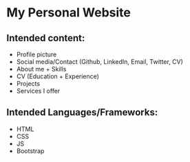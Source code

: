 # My Personal Website

## Intended content:
* Profile picture
* Social media/Contact (Github, LinkedIn, Email, Twitter, CV)
* About me + Skills
* CV (Education + Experience)
* Projects
* Services I offer

## Intended Languages/Frameworks:
* HTML
* CSS
* JS
* Bootstrap
